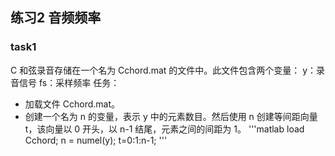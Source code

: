## 练习2 音频频率
### task1
C 和弦录音存储在一个名为 Cchord.mat 的文件中。此文件包含两个变量：
y：录音信号
fs：采样频率
任务：
- 加载文件 Cchord.mat。
- 创建一个名为 n 的变量，表示 y 中的元素数目。然后使用 n 创建等间距向量 t，该向量以 0 开头，以 n-1 结尾，元素之间的间距为 1。
  '''matlab
  load Cchord;
  n = numel(y);
  t=0:1:n-1;
  '''
